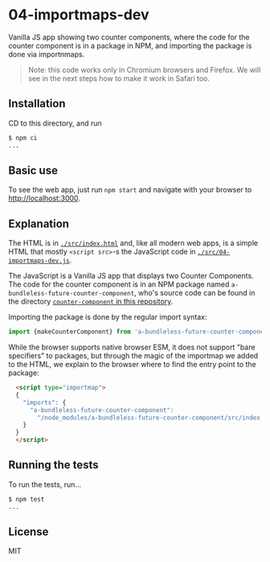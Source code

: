 # 04-importmaps-dev

Vanilla JS app showing two counter components, where the code for the counter component is
in a package in NPM, and importing the package is done via importnmaps.

> Note: this code works only in Chromium browsers and Firefox. We will see in the next steps how
> to make it work in Safari too.

## Installation

CD to this directory, and run

```sh
$ npm ci
...
```

## Basic use

To see the web app, just run `npm start` and navigate with your browser to
 <http://localhost:3000>.

## Explanation

The HTML is in [`./src/index.html`](./src/index.html) and, like all modern web apps,
is a simple HTML that mostly `<script src>`-s the JavaScript code in
[`./src/04-importmaps-dev.js`](./src/04-importmaps-dev.js).

The JavaScript is a Vanilla JS app that displays two Counter Components. The code for the counter
component is in an NPM package named `a-bundleless-future-counter-component`, who's source
code can be found in the directory [`counter-component` in this repository](../counter-component/).

Importing the package is done by the regular import syntax:

```js
import {makeCounterComponent} from 'a-bundleless-future-counter-component'
```

While the browser supports native browser ESM, it does not support "bare specifiers" to packages,
but through the magic of the importmap we added to the HTML, we explain to the browser
where to find the entry point to the package:

```html
  <script type="importmap">
  {
    "imports": {
      "a-bundleless-future-counter-component":
        "/node_modules/a-bundleless-future-counter-component/src/index.js"
    }
  }
  </script>
```

## Running the tests

To run the tests, run...

```sh
$ npm test
...
```

## License

MIT
